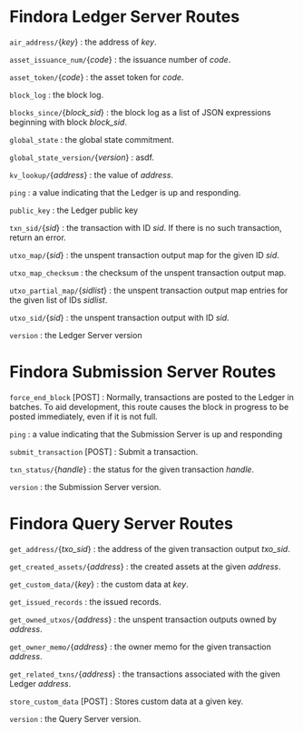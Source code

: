 # Findora Ledger Server Routes

``air_address/``{*key*}
: the address of *key*.

``asset_issuance_num/``{*code*}
: the issuance number of *code*.

``asset_token/``{*code*}
: the asset token for *code*.

``block_log``
: the block log.

``blocks_since/``{*block_sid*}
: the block log as a list of JSON expressions beginning with block *block_sid*.

``global_state``
: the global state commitment.

``global_state_version/``{*version*}
: asdf.

``kv_lookup/``{*address*}
: the value of *address*.

``ping``
: a value indicating that the Ledger is up and responding.

``public_key``
: the Ledger public key

``txn_sid/``{*sid*}
: the transaction with ID *sid*. If there is no such transaction, return an error.

``utxo_map/``{*sid*}
: the unspent transaction output map for the given ID *sid*.

``utxo_map_checksum``
: the checksum of the unspent transaction output map.

``utxo_partial_map/``{*sidlist*}
: the unspent transaction output map entries for the given list of IDs *sidlist*.

``utxo_sid/``{*sid*}
: the unspent transaction output with ID *sid*.

``version``
: the Ledger Server version

# Findora Submission Server Routes

``force_end_block`` [POST]
: Normally, transactions are posted to the Ledger in batches. To aid development, this route causes the block in progress to be posted immediately, even if it is not full.

``ping``
: a value indicating that the Submission Server is up and responding

``submit_transaction`` [POST]
: Submit a transaction.

``txn_status/``{*handle*}
: the status for the given transaction *handle*.

``version``
: the Submission Server version.

# Findora Query Server Routes

``get_address/``{*txo_sid*}
: the address of the given transaction output *txo_sid*.

``get_created_assets/``{*address*}
: the created assets at the given *address*.

``get_custom_data/``{*key*}
: the custom data at *key*.

``get_issued_records``
: the issued records.

``get_owned_utxos/``{*address*}
: the unspent transaction outputs owned by *address*.

``get_owner_memo/``{*address*}
: the owner memo for the given transaction *address*.

``get_related_txns/``{*address*}
: the transactions associated with the given Ledger *address*.

``store_custom_data`` [POST]
: Stores custom data at a given key.

``version``
: the Query Server version.
